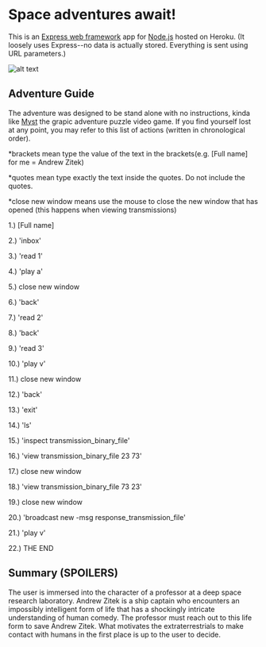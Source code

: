 # Space adventures await!

This is an [Express web framework](http://expressjs.com/) app for [Node.js](https://nodejs.org/) hosted on Heroku. (It loosely uses Express--no data is actually stored. Everything is sent using URL parameters.)

![alt text](http://oi58.tinypic.com/2iazatz.jpg "Mystery space adventure screenshot")

## Adventure Guide

The adventure was designed to be stand alone with no instructions, kinda like [Myst](http://en.wikipedia.org/wiki/Myst) the grapic adventure puzzle video game. If you find yourself lost at any point, you may refer to this list of actions (written in chronological order).

*brackets mean type the value of the text in the brackets(e.g. [Full name] for me = Andrew Zitek)

*quotes mean type exactly the text inside the quotes. Do not include the quotes. 

*close new window means use the mouse to close the new window that has opened (this happens when viewing transmissions)


1.) [Full name]

2.) 'inbox'

3.) 'read 1'

4.) 'play a'

5.) close new window

6.) 'back'

7.) 'read 2'

8.) 'back'

9.) 'read 3'

10.) 'play v'

11.) close new window

12.) 'back'

13.) 'exit'

14.) 'ls'

15.) 'inspect transmission_binary_file'

16.) 'view transmission_binary_file 23 73'

17.) close new window

18.) 'view transmission_binary_file 73 23'

19.) close new window

20.) 'broadcast new -msg response_transmission_file'

21.) 'play v'

22.) THE END

## Summary (SPOILERS)

The user is immersed into the character of a professor at a deep space research laboratory. Andrew Zitek is a ship captain who encounters an impossibly intelligent form of life that has a shockingly intricate understanding of human comedy. The professor must reach out to this life form to save Andrew Zitek. What motivates the extraterrestrials to make contact with humans in the first place is up to the user to decide. 
